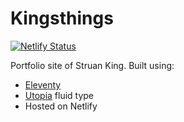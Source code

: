 # Kingsthings

[![Netlify Status](https://api.netlify.com/api/v1/badges/056b4a67-70e6-4af4-9be5-dee151b8e906/deploy-status)](https://app.netlify.com/sites/eleventyone/deploys)

Portfolio site of Struan King. Built using:

- [Eleventy](https://11ty.dev)
- [Utopia](https://utopia.fyi/) fluid type
- Hosted on Netlify
